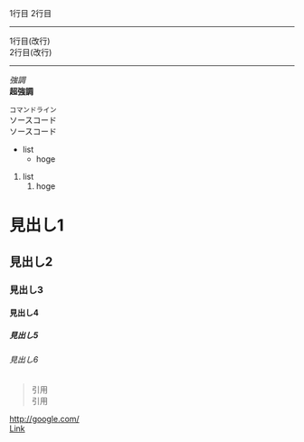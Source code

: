 ﻿1行目
2行目

---
1行目(改行)  
2行目(改行)

---
*強調*  
**超強調**  

`コマンドライン`  
    ソースコード  
    ソースコード  

* list
    * hoge
1. list
    1. hoge

# 見出し1
## 見出し2
### 見出し3
#### 見出し4
##### 見出し5
###### 見出し6

> 引用  
> 引用  

<http://google.com/>  
[Link][google]

[google]: http://google.comet
